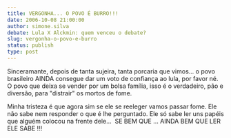```yaml
---
title: VERGONHA... O POVO É BURRO!!!
date: 2006-10-08 21:00:00
author: simone.silva
debate: Lula X Alckmin: quem venceu o debate?
slug: vergonha-o-povo-e-burro
status: publish 
type: post
---
```


Sinceramante, depois de tanta sujeira, tanta porcaria que vimos... o povo brasileiro AINDA consegue dar um voto de confiança ao lula, por favor né. O povo que deixa se vender por um bolsa família, isso é o verdadeiro, pão e diversão, para "distrair" os mortos de fome. 


Minha tristeza é que agora sim se ele se reeleger vamos passar fome. Ele não sabe nem responder o que é lhe perguntado. Ele só sabe ler uns papéis que alguém colocou na frente dele...  SE BEM QUE ... AINDA BEM QUE LER ELE SABE !!! 


